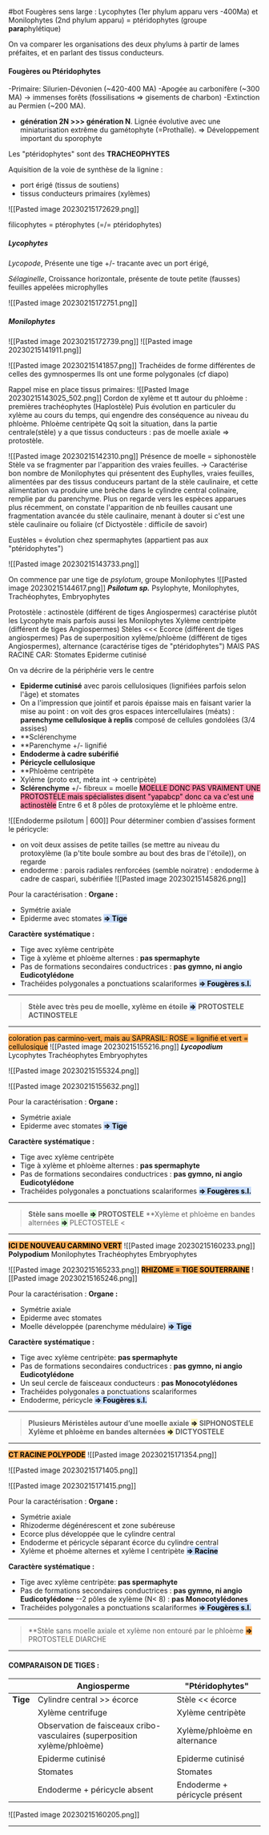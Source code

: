 #bot
Fougères sens large :  Lycophytes (1er phylum apparu vers -400Ma) et Monilophytes (2nd phylum apparu) = ptéridophytes (groupe **para**phylétique)


On va comparer les organisations des deux phylums à partir de lames préfaites, et en parlant des tissus conducteurs.

#### Fougères ou Ptéridophytes 
-Primaire: Silurien-Dévonien (~420-400 MA) 
-Apogée au carbonifère (~300 MA) → immenses forêts (fossilisations ⇒ gisements de charbon) 
-Extinction au Permien (~200 MA). 

- **génération 2N >>> génération N**. Lignée évolutive avec une miniaturisation extrême du gamétophyte (=Prothalle). ⇒ Développement important du sporophyte

Les "ptéridophytes" sont des **TRACHEOPHYTES**

Aquisition de la voie de synthèse de la lignine :
- port érigé (tissus de soutiens)
- tissus conducteurs primaires (xylèmes)

![[Pasted image 20230215172629.png]]

filicophytes = ptérophytes (=/= ptéridophytes)

##### Lycophytes

*Lycopode*, 
Présente une tige +/- tracante avec un port érigé,

*Sélaginelle*,
Croissance horizontale, présente de toute petite (fausses) feuilles appelées microphylles

![[Pasted image 20230215172751.png]]
<br>

##### Monilophytes
![[Pasted image 20230215172739.png]]
![[Pasted image 20230215141911.png]]

![[Pasted image 20230215141857.png]]
Trachéides de forme différentes de celles des gymnospermes
Ils ont une forme polygonales (cf diapo)
<br>

Rappel mise en place tissus primaires:
![[Pasted Image 20230215143025_502.png]]
Cordon de xylème et tt autour du phloème : premières trachéophytes (Haplostèle)
Puis évolution en particuler du xylème au cours du temps, qui engendre des conséquence au niveau du phloème.
Phloème centripète
Qq soit la situation, dans la partie centrale(stèle) y a que tissus conducteurs : pas de moelle axiale
=> protostèle.
<br>

![[Pasted image 20230215142310.png]]
Présence de moelle = siphonostèle
Stèle va se fragmenter par l'apparition des vraies feuilles.
-> Caractérise bon nombre de Monilophytes qui présentent des Euphylles, vraies feuilles, alimentées par des tissus conduceurs partant de la stèle caulinaire, et cette alimentation va produire une brèche dans le cylindre central colinaire, remplie par du parenchyme.
Plus on regarde vers les espèces apparues plus récemment, on constate l'apparition de nb feuilles causant une fragmentation avancée du stèle caulinaire, menant à douter si c'est une stèle caulinaire ou foliaire (cf Dictyostèle : difficile de savoir)

Eustèles = évolution chez spermaphytes (appartient pas aux "ptéridophytes")

![[Pasted image 20230215143733.png]]
<br>

On commence par une tige de *psylotum*, groupe Monilophytes
![[Pasted image 20230215144617.png]]
***Psilotum sp.***
Psylophyte, Monilophytes, Trachéophytes, Embryophytes

Protostèle : actinostèle (différent de tiges Angiospermes) caractérise plutôt les Lycophyte mais parfois aussi les Monilophytes
Xylème centripète (différent de tiges Angiospermes)
Stèles <<< Ecorce (différent de tiges angiospermes)
Pas de superposition xylème/phloème (différent de tiges Angiospermes), alternance (caractérise tiges de "ptéridophytes")
MAIS PAS RACINE CAR: 
Stomates
Epiderme cutinisé

On va décrire de la périphérie vers le centre
- **Epiderme cutinisé** avec parois cellulosiques (lignifiées parfois selon l'âge) et stomates
- On a l'impression que jointif et parois épaisse mais en faisant varier la mise au point : on voit des gros espaces intercellulaires (méats) : **parenchyme cellulosique à replis** composé de cellules gondolées (3/4 assises)
- **Sclérenchyme
- **Parenchyme +/- lignifié
- **Endoderme à cadre subérifié**
- **Péricycle cellulosique**
- **Phloème centripète
- Xylème (proto ext, méta int -> centripète)
- **Sclérenchyme** +/- fibreux = moelle
<mark style="background: #FF5582A6;">MOELLE DONC PAS VRAIMENT UNE PROTOSTELE mais spécialistes disent "yapabcp" donc ca va c'est une actinostèle</mark>
Entre 6 et 8 pôles de protoxylème et le phloème entre.

![[Endoderme psilotum | 600]]
Pour déterminer combien d'assises forment le péricycle:
- on voit deux assises de petite tailles (se mettre au niveau du protoxylème (la p'tite boule sombre au bout des bras de l'étoile)), on regarde
- endoderme : parois radiales renforcées (semble noiratre) : endoderme à cadre de caspari, subérifiée
![[Pasted image 20230215145826.png]]

Pour la caractérisation :
**Organe :**
- Symétrie axiale
- Epiderme avec stomates
<mark style="background: #ADCCFFA6;"><b>=> Tige</b></mark>

**Caractère systématique :**
- Tige avec xylème centripète
- Tige à xylème et phloème alternes : **pas spermaphyte**
- Pas de formations secondaires conductrices : **pas gymno, ni angio Eudicotylédone**
- Trachéides polygonales a ponctuations scalariformes
<mark style="background: #ADCCFFA6;"><b>=> Fougères s.l.</b></mark>
___
>**Stèle avec très peu de moelle, xylème en étoile** <mark style="background: #ADCCFFA6;"><b>=></b></mark> **PROTOSTELE ACTINOSTELE**
___

<mark style="background: #FF8500A6;">coloration pas carmino-vert, mais au SAPRASIL: ROSE = lignifié et vert = cellulosique</mark>
![[Pasted image 20230215155216.png]]
***Lycopodium***
Lycophytes
Trachéophytes
Embryophytes

![[Pasted image 20230215155324.png]]

![[Pasted image 20230215155632.png]]

Pour la caractérisation :
**Organe :**
- Symétrie axiale
- Epiderme avec stomates
<mark style="background: #ADCCFFA6;"><b>=> Tige</b></mark>

**Caractère systématique :**
- Tige avec xylème centripète
- Tige à xylème et phloème alternes : **pas spermaphyte**
- Pas de formations secondaires conductrices : **pas gymno, ni angio Eudicotylédone**
- Trachéides polygonales a ponctuations scalariformes 
<mark style="background: #ADCCFFA6;"><b>=> Fougères s.l.</b></mark>
___
>**Stèle sans moelle  <mark style="background: #BBFABBA6;"><b>=></b></mark> PROTOSTELE**
>**Xylème et phloème en bandes alternées  <mark style="background: #BBFABBA6;"><b>=></b></mark> PLECTOSTELE <
___

<mark style="background: #FF8500A6;"><b>ICI DE NOUVEAU CARMINO VERT</b></mark>
![[Pasted image 20230215160233.png]]
**Polypodium**
Monilophytes
Trachéophytes
Embryophytes

![[Pasted image 20230215165233.png]]
<mark style="background: #FF8500A6;"><b>RHIZOME = TIGE SOUTERRAINE</b></mark>
![[Pasted image 20230215165246.png]]

Pour la caractérisation :
**Organe :**
- Symétrie axiale
- Epiderme avec stomates
- Moelle développée (parenchyme médulaire)
<mark style="background: #ADCCFFA6;"><b>=> Tige</b></mark>

**Caractère systématique :**
- Tige avec xylème centripète: **pas spermaphyte**
- Pas de formations secondaires conductrices : **pas gymno, ni angio Eudicotylédone**
- Un seul cercle de faisceaux conducteurs : **pas Monocotylédones**
- Trachéides polygonales a ponctuations scalariformes 
- Endoderme, péricycle
<mark style="background: #ADCCFFA6;"><b>=> Fougères s.l.</b></mark>
___
>**Plusieurs Méristèles autour d’une moelle axiale <mark style="background: #FFF3A3A6;"><b>=></b></mark> SIPHONOSTELE**
>**Xylème et phloème en bandes alternées  <mark style="background: #FFF3A3A6;"><b>=></b></mark> DICTYOSTELE**
___

<mark style="background: #FF8500A6;"><b>CT RACINE POLYPODE</b></mark>
![[Pasted image 20230215171354.png]]

![[Pasted image 20230215171405.png]]

![[Pasted image 20230215171415.png]]

Pour la caractérisation :
**Organe :**
- Symétrie axiale
- Rhizoderme dégénérescent et zone subéreuse
- Ecorce plus développée que le cylindre central
- Endoderme et péricycle séparant écorce du cylindre central
- Xylème et phoème alternes et xylème I centripète
<mark style="background: #ADCCFFA6;"><b>=> Racine</b></mark>

**Caractère systématique :**
- Tige avec xylème centripète: **pas spermaphyte**
- Pas de formations secondaires conductrices : **pas gymno, ni angio Eudicotylédone**
--2 pôles de xylème (N< 8) : **pas Monocotylédones**
- Trachéides polygonales a ponctuations scalariformes 
<mark style="background: #ADCCFFA6;"><b>=> Fougères s.l.</b></mark>
___
>**Stèle sans moelle axiale et xylème non entouré par le phloème <mark style="background: #FF8500A6;"><b>=></b></mark> PROTOSTELE DIARCHE
___

#### COMPARAISON DE TIGES :
|          | **Angiosperme**                                                           | **"Ptéridophytes"** |
| -------- | ------------------------------------------------------------------------- | ------------------- |
| **Tige** | Cylindre central >> écorce                                                | Stèle << écorce                    |
|          | Xylème centrifuge                                                         | Xylème centripète                    |
|          | Observation de faisceaux cribo-vasculaires (superposition xylème/phloème) | Xylème/phloème en alternance                    |
|          | Epiderme cutinisé                                                         | Epiderme cutinisé                    |
|          | Stomates                                                                  | Stomates                    |
|          | Endoderme + péricycle absent                                              | Endoderme + péricycle présent                    |

![[Pasted image 20230215160205.png]]
___

